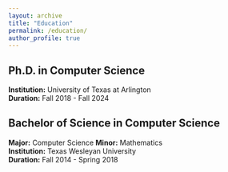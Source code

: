 ```yaml
---
layout: archive
title: "Education"
permalink: /education/
author_profile: true
---
```

## Ph.D. in Computer Science
**Institution:** University of Texas at Arlington  
**Duration:** Fall 2018 - Fall 2024

## Bachelor of Science in Computer Science
**Major:** Computer Science 
**Minor:** Mathematics  
**Institution:** Texas Wesleyan University  
**Duration:** Fall 2014 - Spring 2018

